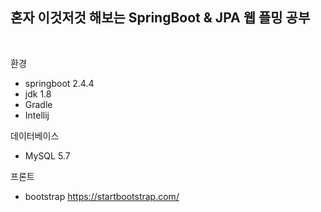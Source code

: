 ## 혼자 이것저것 해보는 SpringBoot & JPA 웹 플밍 공부

<br>

환경
- springboot 2.4.4
- jdk 1.8
- Gradle
- Intellij

데이터베이스
- MySQL 5.7

프론트
- bootstrap https://startbootstrap.com/
